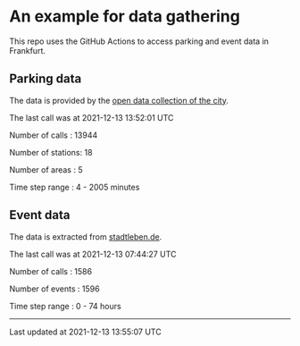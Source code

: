 # An example for data gathering

This repo uses the GitHub Actions to access parking and event data in Frankfurt.

## Parking data
The data is provided by the [open data collection of the city](https://www.offenedaten.frankfurt.de/).

The last call was at 2021-12-13 13:52:01 UTC

Number of calls   : 13944

Number of stations:    18

Number of areas   :     5

Time step range   :     4 -  2005 minutes


## Event data
The data is extracted from [stadtleben.de](https://stadtleben.de/frankfurt/).

The last call was at 2021-12-13 07:44:27 UTC

Number of calls   : 1586

Number of events  : 1596

Time step range   :    0 -   74 hours


----

Last updated at 2021-12-13 13:55:07 UTC
